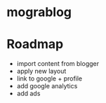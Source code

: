 # mograblog



# Roadmap

 - import content from blogger
 - apply new layout
 - link to google + profile
 - add google analytics
 - add ads